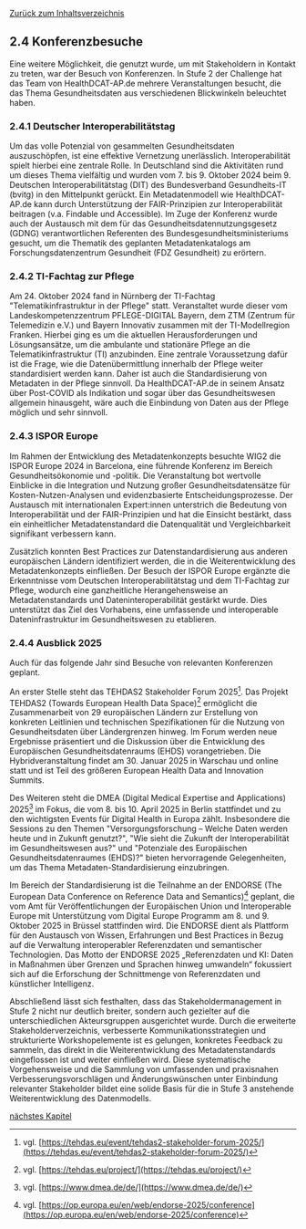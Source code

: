 [Zurück zum Inhaltsverzeichnis](https://healthdcat-ap-de.github.io/healthdcat-ap.de/report_stage_2.html)

## 2.4 Konferenzbesuche

Eine weitere Möglichkeit, die genutzt wurde, um mit Stakeholdern in Kontakt zu treten, war der Besuch von Konferenzen. In Stufe 2 der Challenge hat das Team von HealthDCAT-AP.de mehrere Veranstaltungen besucht, die das Thema Gesundheitsdaten aus verschiedenen Blickwinkeln beleuchtet haben.

### 2.4.1 Deutscher Interoperabilitätstag

Um das volle Potenzial von gesammelten Gesundheitsdaten auszuschöpfen, ist eine effektive Vernetzung unerlässlich. Interoperabilität spielt hierbei eine zentrale Rolle. In Deutschland sind die Aktivitäten rund um dieses Thema vielfältig und wurden vom 7. bis 9. Oktober 2024 beim 9. Deutschen Interoperabilitätstag (DIT) des Bundesverband Gesundheits-IT (bvitg) in den Mittelpunkt gerückt. Ein Metadatenmodell wie HealthDCAT-AP.de kann durch Unterstützung der FAIR-Prinzipien zur Interoperabilität beitragen (v.a. Findable und Accessible). Im Zuge der Konferenz wurde auch der Austausch mit dem für das Gesundheitsdatennutzungsgesetz (GDNG) verantwortlichen Referenten des Bundesgesundheitsministeriums gesucht, um die Thematik des geplanten Metadatenkatalogs am Forschungsdatenzentrum Gesundheit (FDZ Gesundheit) zu erörtern.

### 2.4.2 TI-Fachtag zur Pflege

Am 24. Oktober 2024 fand in Nürnberg der TI-Fachtag "Telematikinfrastruktur in der Pflege" statt. Veranstaltet wurde dieser vom Landeskompetenzzentrum PFLEGE-DIGITAL Bayern, dem ZTM (Zentrum für Telemedizin e.V.) und Bayern Innovativ zusammen mit der TI-Modellregion Franken. Hierbei ging es um die aktuellen Herausforderungen und Lösungsansätze, um die ambulante und stationäre Pflege an die Telematikinfrastruktur (TI) anzubinden. Eine zentrale Voraussetzung dafür ist die Frage, wie die Datenübermittlung innerhalb der Pflege weiter standardisiert werden kann. Daher ist auch die Standardisierung von Metadaten in der Pflege sinnvoll. Da HealthDCAT-AP.de in seinem Ansatz über Post-COVID als Indikation und sogar über das Gesundheitswesen allgemein hinausgeht, wäre auch die Einbindung von Daten aus der Pflege möglich und sehr sinnvoll.

### 2.4.3 ISPOR Europe

Im Rahmen der Entwicklung des Metadatenkonzepts besuchte WIG2 die ISPOR Europe 2024 in Barcelona, eine führende Konferenz im Bereich Gesundheitsökonomie und -politik. Die Veranstaltung bot wertvolle Einblicke in die Integration und Nutzung großer Gesundheitsdatensätze für Kosten-Nutzen-Analysen und evidenzbasierte Entscheidungsprozesse. Der Austausch mit internationalen Expert:innen unterstrich die Bedeutung von Interoperabilität und der FAIR-Prinzipien und hat die Einsicht bestärkt, dass ein einheitlicher Metadatenstandard die Datenqualität und Vergleichbarkeit signifikant verbessern kann.

Zusätzlich konnten Best Practices zur Datenstandardisierung aus anderen europäischen Ländern identifiziert werden, die in die Weiterentwicklung des Metadatenkonzepts einfließen. Der Besuch der ISPOR Europe ergänzte die Erkenntnisse vom Deutschen Interoperabilitätstag und dem TI-Fachtag zur Pflege, wodurch eine ganzheitliche Herangehensweise an Metadatenstandards und Dateninteroperabilität gestärkt wurde. Dies unterstützt das Ziel des Vorhabens, eine umfassende und interoperable Dateninfrastruktur im Gesundheitswesen zu etablieren.

### 2.4.4 Ausblick 2025

Auch für das folgende Jahr sind Besuche von relevanten Konferenzen geplant.

An erster Stelle steht das TEHDAS2 Stakeholder Forum 2025[^21]. Das Projekt TEHDAS2 (Towards European Health Data Space)[^22] ermöglicht die Zusammenarbeit von 29 europäischen Ländern zur Erstellung von konkreten Leitlinien und technischen Spezifikationen für die Nutzung von Gesundheitsdaten über Ländergrenzen hinweg. Im Forum werden neue Ergebnisse präsentiert und die Diskussion über die Entwicklung des Europäischen Gesundheitsdatenraums (EHDS) vorangetrieben. Die Hybridveranstaltung findet am 30. Januar 2025 in Warschau und online statt und ist Teil des größeren European Health Data and Innovation Summits.

Des Weiteren steht die DMEA (Digital Medical Expertise and Applications) 2025[^23] im Fokus, die vom 8. bis 10. April 2025 in Berlin stattfindet und zu den wichtigsten Events für Digital Health in Europa zählt. Insbesondere die Sessions zu den Themen "Versorgungsforschung – Welche Daten werden heute und in Zukunft genutzt?", "Wie sieht die Zukunft der Interoperabilität im Gesundheitswesen aus?" und "Potenziale des Europäischen Gesundheitsdatenraumes (EHDS)?" bieten hervorragende Gelegenheiten, um das Thema Metadaten-Standardisierung einzubringen.

Im Bereich der Standardisierung ist die Teilnahme an der ENDORSE (The European Data Conference on Reference Data and Semantics)[^24] geplant, die vom Amt für Veröffentlichungen der Europäischen Union und Interoperable Europe mit Unterstützung vom Digital Europe Programm am 8. und 9. Oktober 2025 in Brüssel stattfinden wird. Die ENDORSE dient als Plattform für den Austausch von Wissen, Erfahrungen und Best Practices in Bezug auf die Verwaltung interoperabler Referenzdaten und semantischer Technologien. Das Motto der ENDORSE 2025 „Referenzdaten und KI: Daten in Maßnahmen über Grenzen und Sprachen hinweg umwandeln“ fokussiert sich auf die Erforschung der Schnittmenge von Referenzdaten und künstlicher Intelligenz.

Abschließend lässt sich festhalten, dass das Stakeholdermanagement in Stufe 2 nicht nur deutlich breiter, sondern auch gezielter auf die unterschiedlichen Akteursgruppen ausgerichtet wurde. Durch die erweiterte Stakeholderverzeichnis, verbesserte Kommunikationsstrategien und strukturierte Workshopelemente ist es gelungen, konkretes Feedback zu sammeln, das direkt in die Weiterentwicklung des Metadatenstandards eingeflossen ist und weiter einfließen wird. Diese systematische Vorgehensweise und die Sammlung von umfassenden und praxisnahen Verbesserungsvorschlägen und Änderungswünschen unter Einbindung relevanter Stakeholder bildet eine solide Basis für die in Stufe 3 anstehende Weiterentwicklung des Datenmodells.

[nächstes Kapitel](https://healthdcat-ap-de.github.io/healthdcat-ap.de/report_stage_2/3_Abstimmung_mit_Bedarfstraegern/3_Abstimmung_mit_Bedarfstraegern.html)

[^21]: vgl. [https://tehdas.eu/event/tehdas2-stakeholder-forum-2025/](https://tehdas.eu/event/tehdas2-stakeholder-forum-2025/)
[^22]: vgl. [https://tehdas.eu/project/](https://tehdas.eu/project/)
[^23]: vgl. [https://www.dmea.de/de/](https://www.dmea.de/de/)
[^24]: vgl. [https://op.europa.eu/en/web/endorse-2025/conference](https://op.europa.eu/en/web/endorse-2025/conference)

